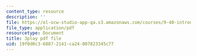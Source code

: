 ```yaml
---
content_type: resource
description: ''
file: https://ol-ocw-studio-app-qa.s3.amazonaws.com/courses/9-40-introduction-to-neural-computation-spring-2018/19f0d0c368872141ca24007823345c77_N-49t1j-XWY.pdf
file_type: application/pdf
resourcetype: Document
title: 3play pdf file
uid: 19f0d0c3-6887-2141-ca24-007823345c77
---
```

